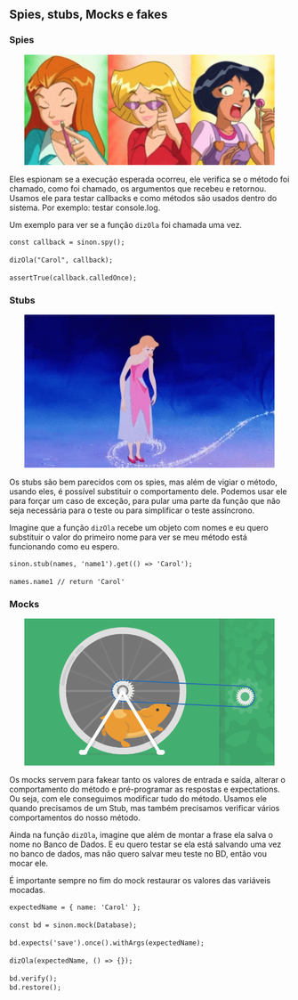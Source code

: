 ## Spies, stubs, Mocks e fakes

### Spies

<p align="center">
  <img width="450px" src="https://github.com/coderanac/waffle-betizado/blob/master/assets-waffles/spies.gif" />
</p>

Eles espionam se a execução esperada ocorreu, ele verifica se o método foi chamado, como foi chamado, os argumentos que recebeu e retornou. Usamos ele para 
testar callbacks e como métodos são usados dentro do sistema. Por exemplo: testar console.log.

Um exemplo para ver se a função `dizOla` foi chamada uma vez.

~~~
const callback = sinon.spy();

dizOla("Carol", callback);

assertTrue(callback.calledOnce);
~~~

### Stubs 

<p align="center">
  <img width="450px" src="https://github.com/coderanac/waffle-betizado/blob/master/assets-waffles/stubs.gif" />
</p>

Os stubs são bem parecidos com os spies, mas além de vigiar o método, usando eles, é possível substituir o comportamento dele. Podemos usar ele para forçar um
caso de exceção, para pular uma parte da função que não seja necessária para o teste ou para simplificar o teste assíncrono.

Imagine que a função `dizOla` recebe um objeto com nomes e eu quero substituir o valor do primeiro nome para ver se meu método está funcionando como eu espero.

~~~
sinon.stub(names, 'name1').get(() => 'Carol');

names.name1 // return 'Carol'
~~~

### Mocks

<p align="center">
  <img width="450px" src="https://github.com/coderanac/waffle-betizado/blob/master/assets-waffles/mocks.gif" />
</p>

Os mocks servem para fakear tanto os valores de entrada e saída, alterar o comportamento do método e pré-programar as respostas e expectations. Ou seja, com ele
conseguimos modificar tudo do método. Usamos ele quando precisamos de um Stub, mas também precisamos verificar vários comportamentos do nosso método.

Ainda na função `dizOla`, imagine que além de montar a frase ela salva o nome no Banco de Dados. E eu quero testar se ela está salvando uma vez no banco de 
dados, mas não quero salvar meu teste no BD, então vou mocar ele.

É importante sempre no fim do mock restaurar os valores das variáveis mocadas.

~~~
expectedName = { name: 'Carol' };

const bd = sinon.mock(Database);

bd.expects('save').once().withArgs(expectedName);

dizOla(expectedName, () => {});

bd.verify();
bd.restore();
~~~
